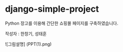 # django-simple-project

Python 장고를 이용해 간단한 쇼핑몰 페이지를 구축하였습니다.

작성자 : 한창기, 성태훈

![그림설명] (PPT(1).png)
